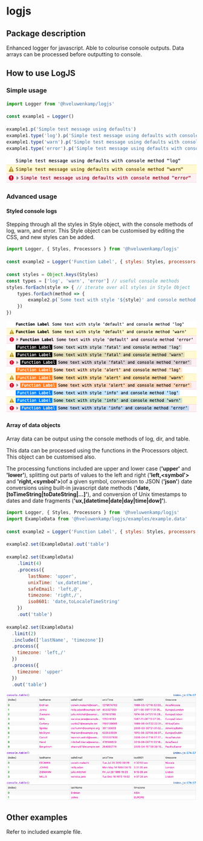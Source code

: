 # logjs

## Package description
Enhanced logger for javascript. Able to colourise console outputs. Data arrays can be processed before outputting to console.

## How to use LogJS
### Simple usage

````javascript
import Logger from '@hveluwenkamp/logjs'

const example1 = Logger()

example1.p('Simple test message using defaults')
example1.type('log').p('Simple test message using defaults with console method "log"')
example1.type('warn').p('Simple test message using defaults with console method "warn"')
example1.type('error').p('Simple test message using defaults with console method "error"')
````

<img src="media/example.image.1.png" width="550"/>

### Advanced usage
#### Styled console logs
Stepping through all the styles in Style object, with the console methods of log, warn, and error. This Style object can be customised by editing the CSS, and new styles can be added.
````javascript
import Logger, { Styles, Processors } from '@hveluwenkamp/logjs'

const example2 = Logger('Function Label', { styles: Styles, processors: Processors })

const styles = Object.keys(Styles)
const types = ['log', 'warn', 'error'] // useful console methods
styles.forEach(style => { // iterate over all styles in Style Object
    types.forEach(method => {
        example2.p(`Some text with style '${style}' and console method '${type}'`, { style, type })
    })
})
````
<img src="media/example.image.2.png" width="630"/>


#### Array of data objects
Array data can be output using the console methods of log, dir, and table. 

This data can be processed using the functions in the Processors object. This object can be customised also.

The processing functions included are upper and lower case (**'upper'** and **'lower'**), splitting out parts of values to the left and right (**'left,&lt;symbol'>** and **'right,&lt;symbol'>**)of a given symbol, conversion to JSON (**'json'**)  date conversions using built-in javascript date methods (**'date,[toTimeString|toDateString|...]'**), and conversion of Unix timestamps to dates and date fragments (**'ux,[datetime|date|day|time|dow]'**).
````javascript
import Logger, { Styles, Processors } from '@hveluwenkamp/logjs'
import ExampleData from '@hveluwenkamp/logjs/examples/example.data'

const example2 = Logger('Function Label', { styles: Styles, processors: Processors })

example2.set(ExampleData).out('table')

example2.set(ExampleData)
    .limit(4)
    .process({
        lastName: 'upper',
        unixTime: 'ux,datetime',
        safeEmail: 'left,@',
        timezone: 'right,/',
        iso8601: 'date,toLocaleTimeString'
    })
    .out('table')

example2.set(ExampleData)
  .limit(2)
  .include(['lastName', 'timezone'])
  .process({
    timezone: 'left,/'
  })
  .process({
    timezone: 'upper'
  })
  .out('table')
````

<img src="media/example.image.3.png"/>

## Other examples
Refer to included example file.